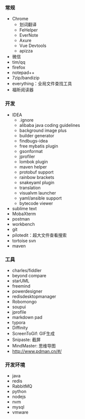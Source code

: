 ### 常规
- Chrome
  - 划词翻译
  - FeHelper
  - EverNote
  - Axure
  - Vue Devtools
  - apizza
- 微信
- tim/qq
- firefox
- notepad++
- 7zip/bandizip
- everything：全局文件查找工具
- 福昕阅读器

### 开发
- IDEA
  - .ignore
  - alibaba java coding guidelines
  - background image plus
  - builder generator
  - findbugs-idea
  - free mybatis plugin
  - gsonformat
  - jprofiler
  - lombok plugin
  - maven helper
  - protobuf support
  - rainbow brackets
  - snakeyaml plugin
  - translation
  - visualvm launcher
  - yaml/ansible support
  - bytecode viewer
- sublime text
- MobaXterm
- postman
- workbench
- git
- pilotedit：超大文件查看搜索
- tortoise svn
- maven

### 工具
- charles/fiddler
- beyond compare
- starUML
- freemind
- powerdesigner
- redisdesktopmanager
- Robomongo
- soupui
- jprofile
- markdown pad
- typora
- Diffinity
- ScreenToGif: GIF生成
- Snipaste: 截屏
- MindMaster: 思维导图
- http://www.pdman.cn/#/

### 开发环境
- java
- redis
- RabbitMQ
- python
- nodejs
- nvm
- mysql
- vmware

